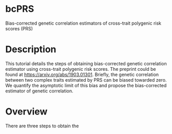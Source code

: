 # bcPRS

Bias-corrected genetic correlation estimators of cross-trait polygenic risk scores (PRS)

# Description

This tutorial details the steps of obtaining bias-corrected genetic correlation estimator using cross-trait polygenic risk scores. The preprint could be found at https://arxiv.org/abs/1903.01301. Briefly, the genetic correlation between two complex traits estimated by PRS can be biased towarded zero. We quantify the asymptotic limit of this bias and propose the bias-corrected estimator of genetic correlation. 

# Overview

There are three steps to obtain the 
